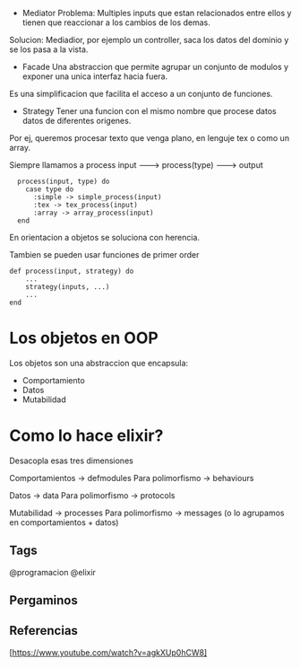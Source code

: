 * Mediator
Problema: Multiples inputs que estan relacionados entre ellos y tienen que reaccionar a los cambios de los demas.

Solucion: Mediadior, por ejemplo un controller, saca los datos del dominio y se los pasa a la vista.

* Facade
Una abstraccion que permite agrupar un conjunto de modulos y exponer una unica interfaz hacia fuera.

Es una simplificacion que facilita el acceso a un conjunto de funciones.

* Strategy
Tener una funcion con el mismo nombre que procese datos datos de diferentes origenes.

Por ej, queremos procesar texto que venga plano, en lenguje tex o  como un array.

Siempre llamamos a process
  input ---> process(type) ---> output

```iex
  process(input, type) do
    case type do
      :simple -> simple_process(input)
      :tex -> tex_process(input)
      :array -> array_process(input)
  end
```

En orientacion a objetos se soluciona con herencia.

Tambien se pueden usar funciones de primer order
```iex
def process(input, strategy) do
    ...
    strategy(inputs, ...)
    ...
end
```

# Los objetos en OOP
Los objetos son una abstraccion que encapsula:
* Comportamiento
* Datos
* Mutabilidad

# Como lo hace elixir?
Desacopla esas tres dimensiones

Comportamientos -> defmodules
Para polimorfismo -> behaviours

Datos -> data
Para polimorfismo -> protocols

Mutabilidad -> processes
Para polimorfismo -> messages (o lo agrupamos en comportamientos + datos)

## Tags
@programacion @elixir

## Pergaminos

## Referencias
[https://www.youtube.com/watch?v=agkXUp0hCW8]
